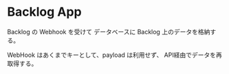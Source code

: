 # Backlog App 

Backlog の Webhook を受けて データベースに Backlog 上のデータを格納する。

WebHook はあくまでキーとして、payload は利用せず、 API経由でデータを再取得する。
